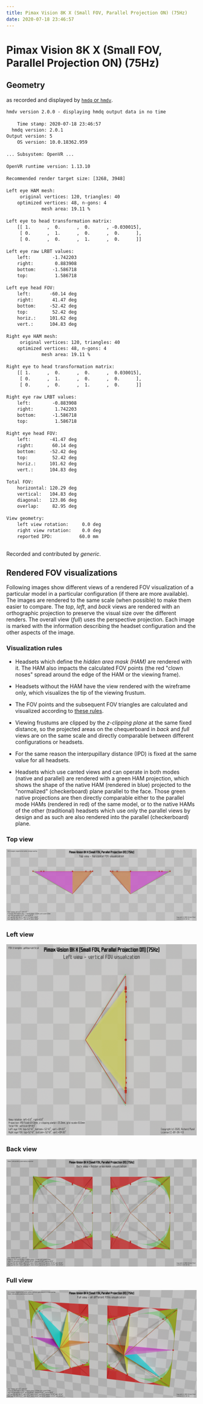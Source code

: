 ```yaml
---
title: Pimax Vision 8K X (Small FOV, Parallel Projection ON) (75Hz)
date: 2020-07-18 23:46:57
---
```

# Pimax Vision 8K X (Small FOV, Parallel Projection ON) (75Hz)

## Geometry

as recorded and displayed by [`hmdq` or `hmdv`](https://github.com/risa2000/hmdq).
```
hmdv version 2.0.0 - displaying hmdq output data in no time

    Time stamp: 2020-07-18 23:46:57
  hmdq version: 2.0.1
Output version: 5
    OS version: 10.0.18362.959

... Subsystem: OpenVR ...

OpenVR runtime version: 1.13.10

Recommended render target size: [3268, 3948]

Left eye HAM mesh:
     original vertices: 120, triangles: 40
    optimized vertices: 48, n-gons: 4
             mesh area: 19.11 %

Left eye to head transformation matrix:
    [[ 1.      ,  0.      ,  0.      , -0.030015],
     [ 0.      ,  1.      ,  0.      ,  0.      ],
     [ 0.      ,  0.      ,  1.      ,  0.      ]]

Left eye raw LRBT values:
    left:        -1.742203
    right:        0.883908
    bottom:      -1.586718
    top:          1.586718

Left eye head FOV:
    left:       -60.14 deg
    right:       41.47 deg
    bottom:     -52.42 deg
    top:         52.42 deg
    horiz.:     101.62 deg
    vert.:      104.83 deg

Right eye HAM mesh:
     original vertices: 120, triangles: 40
    optimized vertices: 48, n-gons: 4
             mesh area: 19.11 %

Right eye to head transformation matrix:
    [[ 1.      ,  0.      ,  0.      ,  0.030015],
     [ 0.      ,  1.      ,  0.      ,  0.      ],
     [ 0.      ,  0.      ,  1.      ,  0.      ]]

Right eye raw LRBT values:
    left:        -0.883908
    right:        1.742203
    bottom:      -1.586718
    top:          1.586718

Right eye head FOV:
    left:       -41.47 deg
    right:       60.14 deg
    bottom:     -52.42 deg
    top:         52.42 deg
    horiz.:     101.62 deg
    vert.:      104.83 deg

Total FOV:
    horizontal: 120.29 deg
    vertical:   104.83 deg
    diagonal:   123.86 deg
    overlap:     82.95 deg

View geometry:
    left view rotation:     0.0 deg
    right view rotation:    0.0 deg
    reported IPD:          60.0 mm


```
Recorded and contributed by _generic_.

## Rendered FOV visualizations

Following images show different views of a rendered FOV visualization of a
particular model in a particular configuration (if there are more available).
The images are rendered to the same scale (when possible) to make them easier
to compare. The _top_, _left_, and _back_ views are rendered with an
orthographic projection to preserve the visual size over the different renders.
The overall view (_full_) uses the perspective projection. Each image is marked
with the information describing the headset configuration and the other aspects
of the image.

### Visualization rules

* Headsets which define the _hidden area mask (HAM)_ are rendered with it. The
  HAM also impacts the calculated FOV points (the red "clown noses" spread
  around the edge of the HAM or the viewing frame).

* Headsets without the HAM have the view rendered with the wireframe only, which
  visualizes the tip of the viewing frustum.

* The FOV points and the subsequent FOV triangles are calculated and visualized
  according to [these
  rules](https://risa2000.github.io/vrdocs/docs/hmd_fov_calculation).

* Viewing frustums are clipped by the _z-clipping plane_ at the same fixed
  distance, so the projected areas on the chequerboard in _back_ and _full_
  views are on the same scale and directly comparable between different
  configurations or headsets.

* For the same reason the interpupillary distance (IPD) is fixed at the same
  value for all headsets.

* Headsets which use canted views and can operate in both modes (native and
  parallel) are rendered with a green HAM projection, which shows the shape of
  the native HAM (rendered in blue) projected to the "normalized"
  (checkerboard) plane parallel to the face. Those green native projections are
  then directly comparable either to the parallel mode HAMs (rendered in red)
  of the same model, or to the native HAMs of the other (traditional) headsets
  which use only the parallel views by design and as such are also rendered
  into the parallel (checkerboard) plane.

### Top view
[![Pimax Vision 8K X (Small FOV, Parallel Projection ON) (75Hz) - top view](../images/PimaxVision8KX_Small_PP_75Hz_top.dmx.png)](../images/PimaxVision8KX_Small_PP_75Hz_top.dmx.png)

### Left view
[![Pimax Vision 8K X (Small FOV, Parallel Projection ON) (75Hz) - left view](../images/PimaxVision8KX_Small_PP_75Hz_left.dmx.png)](../images/PimaxVision8KX_Small_PP_75Hz_left.dmx.png)

### Back view
[![Pimax Vision 8K X (Small FOV, Parallel Projection ON) (75Hz) - back view](../images/PimaxVision8KX_Small_PP_75Hz_back.dmx.png)](../images/PimaxVision8KX_Small_PP_75Hz_back.dmx.png)

### Full view
[![Pimax Vision 8K X (Small FOV, Parallel Projection ON) (75Hz) - full view](../images/PimaxVision8KX_Small_PP_75Hz_over.dmx.png)](../images/PimaxVision8KX_Small_PP_75Hz_over.dmx.png)

